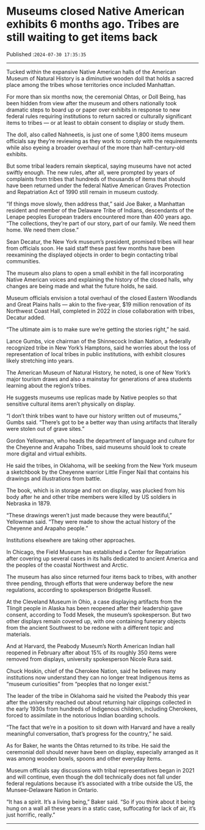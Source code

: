 # Museums closed Native American exhibits 6 months ago. Tribes are still waiting to get items back

Published :`2024-07-30 17:35:35`

---

Tucked within the expansive Native American halls of the American Museum of Natural History is a diminutive wooden doll that holds a sacred place among the tribes whose territories once included Manhattan.

For more than six months now, the ceremonial Ohtas, or Doll Being, has been hidden from view after the museum and others nationally took dramatic steps to board up or paper over exhibits in response to new federal rules requiring institutions to return sacred or culturally significant items to tribes — or at least to obtain consent to display or study them.

The doll, also called Nahneetis, is just one of some 1,800 items museum officials say they’re reviewing as they work to comply with the requirements while also eyeing a broader overhaul of the more than half-century-old exhibits.

But some tribal leaders remain skeptical, saying museums have not acted swiftly enough. The new rules, after all, were prompted by years of complaints from tribes that hundreds of thousands of items that should have been returned under the federal Native American Graves Protection and Repatriation Act of 1990 still remain in museum custody.

“If things move slowly, then address that,” said Joe Baker, a Manhattan resident and member of the Delaware Tribe of Indians, descendants of the Lenape peoples European traders encountered more than 400 years ago. “The collections, they’re part of our story, part of our family. We need them home. We need them close.”

Sean Decatur, the New York museum’s president, promised tribes will hear from officials soon. He said staff these past few months have been reexamining the displayed objects in order to begin contacting tribal communities.

The museum also plans to open a small exhibit in the fall incorporating Native American voices and explaining the history of the closed halls, why changes are being made and what the future holds, he said.

Museum officials envision a total overhaul of the closed Eastern Woodlands and Great Plains halls — akin to the five-year, $19 million renovation of its Northwest Coast Hall, completed in 2022 in close collaboration with tribes, Decatur added.

“The ultimate aim is to make sure we’re getting the stories right,” he said.

Lance Gumbs, vice chairman of the Shinnecock Indian Nation, a federally recognized tribe in New York’s Hamptons, said he worries about the loss of representation of local tribes in public institutions, with exhibit closures likely stretching into years.

The American Museum of Natural History, he noted, is one of New York’s major tourism draws and also a mainstay for generations of area students learning about the region’s tribes.

He suggests museums use replicas made by Native peoples so that sensitive cultural items aren’t physically on display.

“I don’t think tribes want to have our history written out of museums,” Gumbs said. “There’s got to be a better way than using artifacts that literally were stolen out of grave sites.”

Gordon Yellowman, who heads the department of language and culture for the Cheyenne and Arapaho Tribes, said museums should look to create more digital and virtual exhibits.

He said the tribes, in Oklahoma, will be seeking from the New York museum a sketchbook by the Cheyenne warrior Little Finger Nail that contains his drawings and illustrations from battle.

The book, which is in storage and not on display, was plucked from his body after he and other tribe members were killed by US soldiers in Nebraska in 1879.

“These drawings weren’t just made because they were beautiful,” Yellowman said. “They were made to show the actual history of the Cheyenne and Arapaho people.”

Institutions elsewhere are taking other approaches.

In Chicago, the Field Museum has established a Center for Repatriation after covering up several cases in its halls dedicated to ancient America and the peoples of the coastal Northwest and Arctic.

The museum has also since returned four items back to tribes, with another three pending, through efforts that were underway before the new regulations, according to spokesperson Bridgette Russell.

At the Cleveland Museum in Ohio, a case displaying artifacts from the Tlingit people in Alaska has been reopened after their leadership gave consent, according to Todd Mesek, the museum’s spokesperson. But two other displays remain covered up, with one containing funerary objects from the ancient Southwest to be redone with a different topic and materials.

And at Harvard, the Peabody Museum’s North American Indian hall reopened in February after about 15% of its roughly 350 items were removed from displays, university spokesperson Nicole Rura said.

Chuck Hoskin, chief of the Cherokee Nation, said he believes many institutions now understand they can no longer treat Indigenous items as “museum curiosities” from “peoples that no longer exist.”

The leader of the tribe in Oklahoma said he visited the Peabody this year after the university reached out about returning hair clippings collected in the early 1930s from hundreds of Indigenous children, including Cherokees, forced to assimilate in the notorious Indian boarding schools.

“The fact that we’re in a position to sit down with Harvard and have a really meaningful conversation, that’s progress for the country,” he said.

As for Baker, he wants the Ohtas returned to its tribe. He said the ceremonial doll should never have been on display, especially arranged as it was among wooden bowls, spoons and other everyday items.

Museum officials say discussions with tribal representatives began in 2021 and will continue, even though the doll technically does not fall under federal regulations because it’s associated with a tribe outside the US, the Munsee-Delaware Nation in Ontario.

“It has a spirit. It’s a living being,” Baker said. “So if you think about it being hung on a wall all these years in a static case, suffocating for lack of air, it’s just horrific, really.”

---

